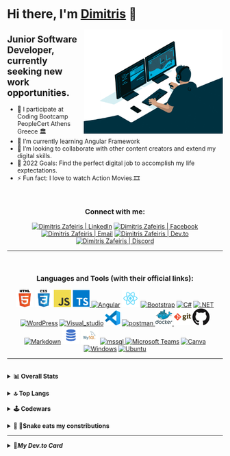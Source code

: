 <h1 id="hi-there-i-m-dimitris-website-">Hi there, I&#39;m <a href="https://github.com/zafeirisdimi">Dimitris</a> 👋</h1>
<p><img align="right" alt="myself at work" width="325px" height="auto" src="https://github.com/dimizafe/dimizafe/blob/main/giphy%20(2).gif" /></p>
<h2 id="junior-software-developer-currently-seeking-new-work-opportunities-">Junior Software Developer, currently seeking new work opportunities.</h2>
<ul align="left">
<li>🔭 I participate at Coding Bootcamp PeopleCert Athens Greece 🏛️</li>
<li>🌱 I’m currently learning Angular Framework </li>
<li>👯 I’m looking to collaborate with other content creators and extend my digital skills.</li>
<li>🥅 2022 Goals: Find the perfect digital job to accomplish my life exptectations.</li>
<li>⚡ Fun fact: I love to watch Action Movies.🎞️</li>
</ul>
<br/>
<h3 id="connect-with-me-" align="center">Connect with me:</h3>
<p align="center">
<a href="https://www.linkedin.com/in/dimizafe/"><img  alt="Dimitris Zafeiris | LinkedIn" width="40px" src="https://cdn.jsdelivr.net/npm/simple-icons@v3/icons/linkedin.svg" /></a>
<a href="https://www.facebook.com/dimizafe/"><img alt="Dimitris Zafeiris | Facebook" width="40px" src="https://cdn.jsdelivr.net/npm/simple-icons@v3/icons/facebook.svg" /></a>
<a href="mailto:kremou115@gmail.com"><img alt="Dimitris Zafeiris | Email" width="40px" src="https://cdn.jsdelivr.net/npm/simple-icons@v3/icons/gmail.svg" /></a> 
<a href="https://dev.to/dimizafeiri"><img src="https://github.com/simple-icons/simple-icons/blob/3f99027ba3250f75a8699228d40b9720ffa79090/icons/devdotto.svg" alt="Dimitris Zafeiris | Dev.to" width="44px" /></a>  
<a href="https://discord.gg/dzafeiris#5685"><img src="https://cdn.jsdelivr.net/npm/simple-icons@v3/icons/discord.svg" alt="Dimitris Zafeiris | Discord"  width="42px" /></a>
</p>
<hr/>
<br/>
<h3 id="languages-and-tools-with-their-official-links-" align="center">Languages and Tools (with their official links):</h3>
<p align="center">
<a href="https://html5.org"><img  alt="HTML5" width="40px" src="https://raw.githubusercontent.com/github/explore/80688e429a7d4ef2fca1e82350fe8e3517d3494d/topics/html/html.png" /></a>
<a href="https://www.w3schools.com/css"><img  alt="CSS3" width="40px" src="https://raw.githubusercontent.com/github/explore/80688e429a7d4ef2fca1e82350fe8e3517d3494d/topics/css/css.png" /></a>
<a href="https://developer.mozilla.org/en-US/docs/Web/JavaScript"><img  alt="JavaScript" width="40px" src="https://raw.githubusercontent.com/github/explore/80688e429a7d4ef2fca1e82350fe8e3517d3494d/topics/javascript/javascript.png" /></a>
<a href="https://www.typescriptlang.org/" target="_blank" rel="noreferrer"> <img src="https://raw.githubusercontent.com/devicons/devicon/master/icons/typescript/typescript-original.svg" alt="typescript" width="40" height="40"/>
<a href="https://angular.io/"><img  alt="Angular" width="40px" src="https://user-images.githubusercontent.com/25181517/117447798-3c557a00-af3e-11eb-9097-15de64b078de.png" /></a>
<a href="https://reactjs.org"><img  alt="React" width="40px" src="https://raw.githubusercontent.com/github/explore/80688e429a7d4ef2fca1e82350fe8e3517d3494d/topics/react/react.png" /></a>
<a href="https://getbootstrap.com/"><img  alt="Bootstrap" width="40px" src="https://user-images.githubusercontent.com/25181517/121402101-c89df700-c959-11eb-8b4a-bbadf9e84b30.png" /></a>
<a href="https://docs.microsoft.com/en-us/dotnet/csharp/"><img  alt="C#" width="40px" src="https://user-images.githubusercontent.com/25181517/121405384-444d7300-c95d-11eb-959f-913020d3bf90.png" /></a>
<a href="https://dotnet.microsoft.com/"><img  alt=".NET" width="40px" src="https://cdn.jsdelivr.net/npm/simple-icons@3.0.1/icons/dot-net.svg" /></a>
<a href="https://wordpress.com/"><img alt="WordPress" width="35px" src="https://cdn.jsdelivr.net/npm/simple-icons@3.0.1/icons/wordpress.svg" /></a>
<a href="https://visualstudio.microsoft.com/"><img alt="Visual_studio" width="35px" src="https://cdn.jsdelivr.net/npm/simple-icons@3.0.1/icons/visualstudio.svg"/></a>
<a href="https://code.visualstudio.com"><img alt="Visual Studio Code" width="35px" src="https://raw.githubusercontent.com/github/explore/80688e429a7d4ef2fca1e82350fe8e3517d3494d/topics/visual-studio-code/visual-studio-code.png" /></a>
<a href="https://postman.com" target="_blank" rel="noreferrer"> <img src="https://www.vectorlogo.zone/logos/getpostman/getpostman-icon.svg" alt="postman" width="40" height="40"/> </a><a href="https://www.docker.com/" target="_blank" rel="noreferrer"> <img src="https://raw.githubusercontent.com/devicons/devicon/master/icons/docker/docker-original-wordmark.svg" alt="docker" width="40" height="40"/> </a><a href="https://git-scm.com/"><img  alt="Git" width="40px" src="https://raw.githubusercontent.com/github/explore/80688e429a7d4ef2fca1e82350fe8e3517d3494d/topics/git/git.png" /></a>
<a href="https://github.com/"><img  alt="GitHub" width="40px" src="https://raw.githubusercontent.com/github/explore/78df643247d429f6cc873026c0622819ad797942/topics/github/github.png" /></a>
<a href="https://www.markdownguide.org/"><img  alt="Markdown" width="40px" src="https://cdn.jsdelivr.net/npm/simple-icons@3.0.1/icons/markdown.svg" /></a>
<a href="https://www.w3schools.com/sql/sql_intro.asp"><img  alt="SQL" width="40px" src="https://raw.githubusercontent.com/github/explore/80688e429a7d4ef2fca1e82350fe8e3517d3494d/topics/sql/sql.png" /></a>
<a href="https://www.mysql.com/"><img  alt="MySQL" width="40px" src="https://raw.githubusercontent.com/github/explore/80688e429a7d4ef2fca1e82350fe8e3517d3494d/topics/mysql/mysql.png" /></a>
<a href="https://www.microsoft.com/en-us/sql-server" target="_blank" rel="noreferrer"> <img src="https://www.svgrepo.com/show/303229/microsoft-sql-server-logo.svg" alt="mssql" width="40" height="40"/>
<a href="https://www.microsoft.com/en-ww/microsoft-teams/log-in"><img alt="Microsoft Teams" width="35px" src="https://cdn.jsdelivr.net/npm/simple-icons@3.0.1/icons/microsoftteams.svg" /></a>
<a href="https://www.canva.com/"><img  alt="Canva" width="40px" src="https://cdn.jsdelivr.net/npm/simple-icons@3.0.1/icons/canva.svg" /></a>
<a href="https://www.microsoft.com/el-gr/software-download/windows10"><img  alt="Windows" width="35px" src="https://cdn.jsdelivr.net/npm/simple-icons@3.0.1/icons/windows.svg" /></a>
<a href="https://ubuntu.com/"><img  alt="Ubuntu" width="35px" src="https://cdn.jsdelivr.net/npm/simple-icons@3.0.1/icons/ubuntu.svg" /></a>
</p>
<hr/>
<br/>
<details>
    <summary><strong>📊 Overall Stats</strong></summary>
    <div align="center">
        <img align="center" src="https://github-readme-stats.vercel.app/api?username=zafeirisdimi&amp;count_private=true&amp;show_icons=true&amp;hide=contribs" alt="Overall Stats"> & <a href="https://git.io/streak-stats"><img align="center" src="https://github-readme-streak-stats.herokuapp.com?user=zafeirisdimi&amp;date_format=M%20j%5B%2C%20Y%5D" alt="GitHub Streak"></a>  
    </div>
</details>
<br/>
<details>
    <summary><strong>🔝 Top Langs</strong></summary>
    <div align="center">
       <p><img src="https://github-readme-stats.vercel.app/api/top-langs/?username=zafeirisdimi&amp;layout=compact" alt="Top Langs"></p>
    </div>
</details>
<br/>
<details>
    <summary><strong>🕹️ Codewars</strong></summary>
    <div align="center">
        <img src="https://github.r2v.ch/codewars?user=d_zafe&name=true&top_languages=true&stroke=%23BB432C)">
    </div>
</details>
<br/>
<details>
    <summary><strong>🤣 🐍Snake eats my constributions</strong></summary>
    
![snake gif](https://github.com/zafeirisdimi/zafeirisdimi/blob/output/github-contribution-grid-snake.gif)
        
   
</details>
<hr/>
<details>
    <summary>🔖<strong><i>My Dev.to Card</i></strong></summary>
    <p align="center">
        <a href="https://app.daily.dev/dimizafeiri"><img src="https://api.daily.dev/devcards/abc1e4c64a3047028deed7692cc79dd7.png?r=cr7" width="380" alt="Dimitris Zafeiris's Dev Card"/></a>
    </p>
</details>



